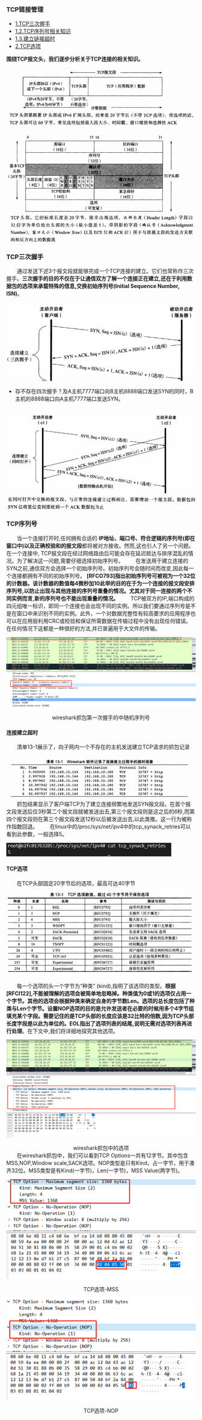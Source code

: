 ### TCP链接管理

* [1.TCP三次握手](#1)
* [1.2.TCP序列号相关知识](#2)
* [1.3.建立链接超时](#3)
* [2.TCP选项](#4)
  
**围绕TCP报文头，我们逐步分析关于TCP连接的相关知识。**


![1647005747667.png](./img/1647005747667.png)


![1647005768008.png](./img/1647005768008.png)


<h3 id="1">TCP三次握手</h3>

&emsp;&emsp;通过发送下述3个报文段就能够完成一个TCP连接的建立。它们也常称作三次握手。**三次握手的目的不仅在于让通信双方了解一个连接正在建立,还在于利用数据包的选项来承载特殊的信息,交换初始序列号(Initial Sequence Number, ISN)**。


![1646989023572.png](./img/1646989023572.png)


- 存不存在四次握手？及A主机7777端口向B主机8888端口发送SYN的同时，B主机的8888端口向A主机7777端口发送SYN。


![1646988875423.png](./img/1646988875423.png)


<h3 id="2">TCP序列号</h3>

&emsp;&emsp;当一个连接打开时,任何拥有合适的 **IP地址、端口号、符合逻辑的序列号(即在窗口中)以及正确校验和的报文段**都将被对方接收。然而,这也引人了另一个问题。在一个连接中, TCP报文段在经过网络路由后可能会存在延迟抵达与排序混乱的情况。为了解决这一问题,需要仔细选择初始序列号。
&emsp;&emsp;在发送用于建立连接的SYN之前,通信双方会选择一个初始序列号。初始序列号会随时间而改变,因此每一个连接都拥有不同的初始序列号。 **[RFCO793]指出初始序列号可被视为一个32位的计数器。该计数器的数值每4微秒加10此举的目的在于为一个连接的报文段安排序列号,以防止出现与其他连接的序列号重叠的情况。尤其对于同一连接的两个不同实例而言,新的序列号也不能出现重叠的情况。**
&emsp;&emsp;TCP被双方的IP,端口构成的四元组唯一标识，即同一个连接也会出现不同的实例。所以我们要通过序列号是不是在窗口中来识别不同的实例。此外，一个对数据完整性有较高要求的应用程序也可以在应用层利用CRC或校验和保证所需数据在传输过程中没有出现任何错误。在任何情况下这都是一种很好的方法,并已普遍用于大文件的传输。


![第一次握手序列号](./img/1647004276206.png)

<center>wireshark抓包第一次握手的中随机序列号</center>

<h4 id="3">连接建立超时</h4>
&emsp;&emsp;清单13-1展示了，向子网内一个不存在的主机发送建立TCP请求的抓包记录


![1647005143806.png](./img/1647005143806.png)
&emsp;&emsp;抓包结果显示了客户端TCP为了建立连接频繁地发送SYN报文段。在首个报文段发送后仅3秒第二个报文段就被发送出去,第三个报文段则是这之后的6秒,而第四个报文段则在第三个报文段发送12秒以后被发送出去,以此类推。这一行为被称作指数回退。
&emsp;&emsp;在linux中的/proc/sys/net/ipv4中的tcp_synack_retries可以看到此参数，一般选择5。

![1647005642245.png](./img/1647005642245.png)

<h4 id="4">TCP选项</h4>

&emsp;&emsp;在TCP头部固定20字节后的选项，最高可达40字节
![1647006335807.png](./img/1647006335807.png)

&emsp;&emsp;每一个选项的头一个字节为“种类” (kind),指明了该选项的类型。**根据[RFCl122],不能被理解的选项会被简单地忽略掉。种类值为0或1的选项仅占用一个字节。其他的选项会根据种类来确定自身的字节数Len。选项的总长度包括了种类与Len个字节。设置NOP选项的目的是允许发送者在必要的时候用多个4字节组填充某个字段。需要记住的是TCP头部的长度应该是32比特的倍数,因为TCP头部长度字段是以此为单位的。EOL指出了选项列表的结尾,说明无需对选项列表再进行处理**。在下文中,我们将详细地探究其他选项。


![1647006623956.png](./img/1647006623956.png)
<center>wireshark抓包中的选项</center>
&emsp;&emsp;在wireshark抓包中，我们可以看到TCP Options一共有12字节。其中包含MSS,NOP,Window scale,SACK选项。NOP类型是只有Kind，占一字节，用于凑齐32位。MSS类型是有Kind(一字节)，Len(一字节)，MSS Value(两字节)。

<center>

![1647006969417.png](./img/1647006969417.png)
</center>

<center>TCP选项-MSS</center>

<center>

![1647007051303.png](./img/1647007051303.png)
</center>

<center>TCP选项-NOP</center>